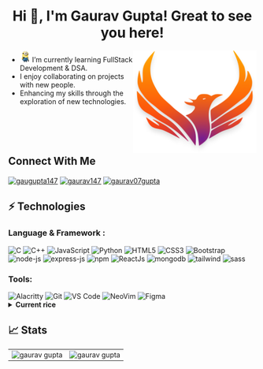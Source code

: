 <h1 align="center">Hi 👋, I'm Gaurav Gupta! Great to see you here!</h1>
 <img src="./assets/logo.png" width="250px" align="right" />
<p align="left">

- <img  alt="huin" height="24px" src="./assets/minions-transparent-background-7.png"/> I’m currently learning FullStack Development & DSA.
- I enjoy collaborating on projects with new people.
- Enhancing my skills through the exploration of new technologies.

</div>

<div class="container" style="margin-top: 100px">

## Connect With Me

<a href="https://twitter.com/gaugupta147" target="blank"><img align="center" height="23px" src="https://img.shields.io/badge/-gaugupta147-1DA1F2?style=flat-square&logo=twitter&logoColor=white" alt="gaugupta147" height="20"  /></a>
<a href="https://www.linkedin.com/in/gaurav147/" target="blank"><img align="center" src="https://img.shields.io/badge/-gaurav147-0077B5?style=flat-square&logo=Linkedin&logoColor=white" alt="gaurav147" height="20"  /></a>
<a href="https://instagram.com/gaurav07gupta" target="blank"><img align="center" height="23px" src="https://img.shields.io/badge/gaurav07gupta-E4405F?style=flat-square&logo=instagram&logoColor=white" alt="gaurav07gupta" height="20"  /></a>

## ⚡ Technologies

### Language & Framework :

<img height="23px" alt="C" src="https://img.shields.io/badge/c-%2300599C.svg?&style=for-the-badge&logo=c&logoColor=white" />
<img alt="C++" height="23px" src="https://img.shields.io/badge/c++-%2300599C.svg?&style=for-the-badge&logo=c%2B%2B&ogoColor=white" />
 <img  height="23px" alt="JavaScript" src="https://img.shields.io/badge/javascript-%23323330.svg?&style=for-the-badge&logo=javascript&logoColor=%23F7DF1E" />
 <img  height="23px" alt="Python" src="https://img.shields.io/badge/Python-14354C?style=for-the-badge&logo=python&logoColor=white" />
<img height="23px" alt="HTML5" src="https://img.shields.io/badge/html5-%23E34F26.svg?&style=for-the-badge&logo=html5&logoColor=white" />
 <img height="23px" alt="CSS3" src="https://img.shields.io/badge/css3-%231572B6.svg?&style=for-the-badge&logo=css3&logoColor=white" />
 <img height="23px" alt="Bootstrap" src="https://img.shields.io/badge/Bootstrap-563D7C?style=for-the-badge&logo=bootstrap&logoColor=white" />
<img alt="node-js" height="23px" src="https://img.shields.io/badge/Node.js-43853D?style=for-the-badge&logo=node.js&logoColor=white" />
<img alt="express-js" height="23px" src="https://img.shields.io/badge/Express.js-404D59?style=for-the-badge" />
<img alt="npm" height="23px" src="https://img.shields.io/badge/npm-CB3837?style=for-the-badge&logo=npm&logoColor=white" />
<img alt="ReactJs" height="23px" src="https://img.shields.io/badge/React-555555?style=for-the-badge&logo=react&logoColor=61DAFB" />
<img alt="mongodb" height="23px" src="https://img.shields.io/badge/MongoDB-FF2D20?style=for-the-badge&logo=mongodb&logoColor=white" />
<img alt="tailwind" height="23px" src="https://img.shields.io/badge/Tailwind_CSS-38B2AC?style=for-the-badge&logo=tailwind-css&logoColor=white" />
<img alt="sass" height="23px" src="https://img.shields.io/badge/Sass-CC6699?style=for-the-badge&logo=sass&logoColor=white" />

### Tools:

<img  height="23px" alt="Alacritty" src="https://img.shields.io/badge/alacritty-F46D01?style=for-the-badge&logo=alacritty&logoColor=white" />
<img  height="23px" alt="Git" src="https://img.shields.io/badge/GIT-E44C30?style=for-the-badge&logo=git&logoColor=white" />
<img alt="VS Code" height="23px" src="https://img.shields.io/badge/Visual_Studio_Code-0078D4?style=for-the-badge&logo=visual%20studio%20code&logoColor=white" />
<img alt="NeoVim" height="23px" src="https://img.shields.io/badge/NeoVim-%2357A143.svg?&style=for-the-badge&logo=neovim&logoColor=white" />
 <img alt="Figma" height="23px" src="https://img.shields.io/badge/Figma-2F7B00?style=for-the-badge&logo=figma&logoColor=white" />

<details>
 <summary style="font-weight: bold">Current rice</summary>

 <p align="center"> <img src="./assets/rice2.png" alt="gaurav147-star" />
 </p>
 
 </details>
 </div>

 ## 📈 Stats
<table align="center">
  <tr>

  <td><img src="https://github-readme-streak-stats.herokuapp.com/?user=gaurav147-star&theme=nightowl&show_icons=true" alt="gaurav gupta"/></td>
   
<td><img src="https://github-readme-stats.vercel.app/api?username=gaurav147-star&theme=nightowl&show_icons=true" alt="gaurav gupta" />
  </tr>  
</table>
